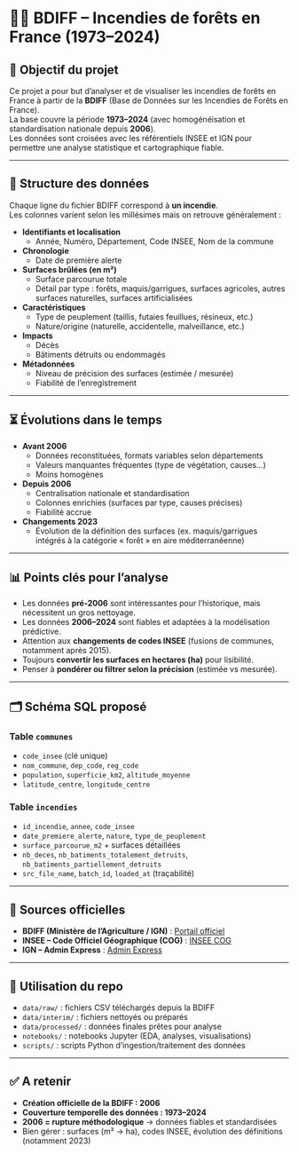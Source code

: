 # 🌲🔥 BDIFF – Incendies de forêts en France (1973–2024)

## 🎯 Objectif du projet
Ce projet a pour but d’analyser et de visualiser les incendies de forêts en France à partir de la **BDIFF** (Base de Données sur les Incendies de Forêts en France).  
La base couvre la période **1973–2024** (avec homogénéisation et standardisation nationale depuis **2006**).  
Les données sont croisées avec les référentiels INSEE et IGN pour permettre une analyse statistique et cartographique fiable.

---

## 📂 Structure des données

Chaque ligne du fichier BDIFF correspond à **un incendie**.  
Les colonnes varient selon les millésimes mais on retrouve généralement :

- **Identifiants et localisation**
  - Année, Numéro, Département, Code INSEE, Nom de la commune
- **Chronologie**
  - Date de première alerte
- **Surfaces brûlées (en m²)**
  - Surface parcourue totale
  - Détail par type : forêts, maquis/garrigues, surfaces agricoles, autres surfaces naturelles, surfaces artificialisées
- **Caractéristiques**
  - Type de peuplement (taillis, futaies feuillues, résineux, etc.)
  - Nature/origine (naturelle, accidentelle, malveillance, etc.)
- **Impacts**
  - Décès
  - Bâtiments détruits ou endommagés
- **Métadonnées**
  - Niveau de précision des surfaces (estimée / mesurée)
  - Fiabilité de l’enregistrement

---

## ⏳ Évolutions dans le temps

- **Avant 2006**
  - Données reconstituées, formats variables selon départements
  - Valeurs manquantes fréquentes (type de végétation, causes…)
  - Moins homogènes
- **Depuis 2006**
  - Centralisation nationale et standardisation
  - Colonnes enrichies (surfaces par type, causes précises)
  - Fiabilité accrue
- **Changements 2023**
  - Évolution de la définition des surfaces (ex. maquis/garrigues intégrés à la catégorie « forêt » en aire méditerranéenne)

---

## 📊 Points clés pour l’analyse

- Les données **pré-2006** sont intéressantes pour l’historique, mais nécessitent un gros nettoyage.
- Les données **2006–2024** sont fiables et adaptées à la modélisation prédictive.
- Attention aux **changements de codes INSEE** (fusions de communes, notamment après 2015).
- Toujours **convertir les surfaces en hectares (ha)** pour lisibilité.
- Penser à **pondérer ou filtrer selon la précision** (estimée vs mesurée).

---

## 🗂️ Schéma SQL proposé

### Table `communes`
- `code_insee` (clé unique)
- `nom_commune`, `dep_code`, `reg_code`
- `population`, `superficie_km2`, `altitude_moyenne`
- `latitude_centre`, `longitude_centre`

### Table `incendies`
- `id_incendie`, `annee`, `code_insee`
- `date_premiere_alerte`, `nature`, `type_de_peuplement`
- `surface_parcourue_m2` + surfaces détaillées
- `nb_deces`, `nb_batiments_totalement_detruits`, `nb_batiments_partiellement_detruits`
- `src_file_name`, `batch_id`, `loaded_at` (traçabilité)

---

## 🔗 Sources officielles
- **BDIFF (Ministère de l’Agriculture / IGN)** : [Portail officiel](https://www.data.gouv.fr/fr/datasets/base-de-donnees-sur-les-incendies-de-forets-bdiff/)  
- **INSEE – Code Officiel Géographique (COG)** : [INSEE COG](https://www.insee.fr/fr/information/2666684)  
- **IGN – Admin Express** : [Admin Express](https://geoservices.ign.fr/adminexpress)  

---

## 🚀 Utilisation du repo

- `data/raw/` : fichiers CSV téléchargés depuis la BDIFF  
- `data/interim/` : fichiers nettoyés ou préparés  
- `data/processed/` : données finales prêtes pour analyse  
- `notebooks/` : notebooks Jupyter (EDA, analyses, visualisations)  
- `scripts/` : scripts Python d’ingestion/traitement des données  

---

## ✅ A retenir

- **Création officielle de la BDIFF : 2006**  
- **Couverture temporelle des données : 1973–2024**  
- **2006 = rupture méthodologique** → données fiables et standardisées  
- Bien gérer : surfaces (m² → ha), codes INSEE, évolution des définitions (notamment 2023)
